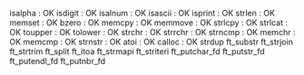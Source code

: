 isalpha : OK
isdigit : OK
isalnum : OK
isascii : OK
isprint : OK
strlen  : OK
memset	: OK
bzero	: OK
memcpy	: OK
memmove : OK
strlcpy	: OK
strlcat	: OK
toupper	: OK
tolower	: OK
strchr	: OK
strrchr	: OK
strncmp	: OK
memchr	: OK
memcmp	: OK
strnstr	: OK
atoi	: OK
calloc	: OK
strdup
ft_substr
ft_strjoin
ft_strtrim
ft_split
ft_itoa
ft_strmapi
ft_striteri
ft_putchar_fd
ft_putstr_fd
ft_putendl_fd
ft_putnbr_fd
